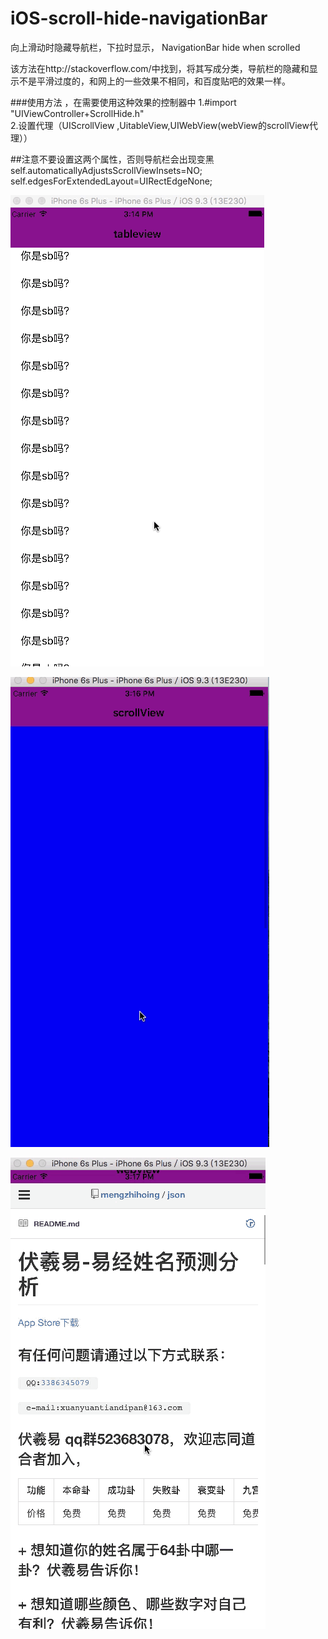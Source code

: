 # iOS-scroll-hide-navigationBar
 向上滑动时隐藏导航栏，下拉时显示， NavigationBar hide when scrolled  


该方法在http://stackoverflow.com/中找到，将其写成分类，导航栏的隐藏和显示不是平滑过度的，和网上的一些效果不相同，和百度贴吧的效果一样。  


###使用方法 ，在需要使用这种效果的控制器中
1.#import "UIViewController+ScrollHide.h"  
2.设置代理（UIScrollView ,UitableView,UIWebView(webView的scrollView代理））


##注意不要设置这两个属性，否则导航栏会出现变黑  
self.automaticallyAdjustsScrollViewInsets=NO;  
self.edgesForExtendedLayout=UIRectEdgeNone;











![image](https://raw.githubusercontent.com/mengzhihoing/iOS-scroll-hide-navigationBar/master/1.gif)   





![image](https://raw.githubusercontent.com/mengzhihoing/iOS-scroll-hide-navigationBar/master/2.gif)    




![image](https://raw.githubusercontent.com/mengzhihoing/iOS-scroll-hide-navigationBar/master/3.gif)

